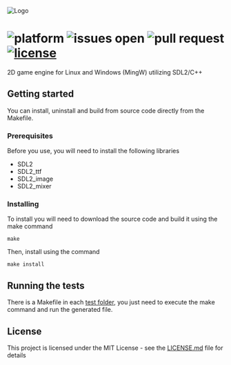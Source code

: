 ![Logo](https://raw.githubusercontent.com/lincolncpp/grape2d/master/logo.png)

![platform](https://img.shields.io/badge/platform-linux%20|%20mingw-blue.svg?style=flat)
![issues open](https://img.shields.io/github/issues/lincolncpp/grape2d.svg)
![pull request](https://img.shields.io/github/issues-pr/lincolncpp/grape2d.svg)
[![license](https://img.shields.io/github/license/lincolncpp/grape2d.svg)](https://github.com/lincolncpp/grape2d/blob/master/LICENSE)
===


2D game engine for Linux and Windows (MingW) utilizing SDL2/C++

## Getting started
You can install, uninstall and build from source code directly from the Makefile.

### Prerequisites
Before you use, you will need to install the following libraries
- SDL2
- SDL2_ttf
- SDL2_image
- SDL2_mixer

### Installing
To install you will need to download the source code and build it using the make command
```
make
```
Then, install using the command
```
make install
```

## Running the tests
There is a Makefile in each [test folder](https://github.com/lincolncpp/grape2d/tree/master/test/), you just need to execute the make command and run the generated file.

## License
This project is licensed under the MIT License - see the [LICENSE.md](https://github.com/lincolncpp/grape2d/blob/master/LICENSE) file for details

